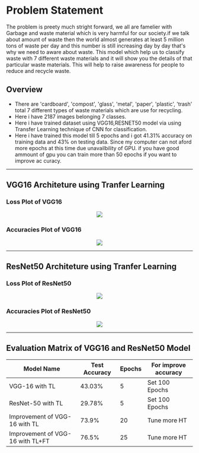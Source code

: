 # Problem Statement
The problem is preety much stright forward, we all are famelier with Garbage and waste material which is very harmful for our society.if we talk about amount of waste then the world almost generates at least 5 million tons of waste per day and this number is still increasing day by day that's why we need to aware about waste. This model which help us to classify waste with 7 different waste materials and it will show you the details of that particular waste materials. This will help to raise awareness for people to reduce and recycle waste.

## Overview
- There are 'cardboard', 'compost', 'glass', 'metal', 'paper', 'plastic', 'trash' total 7 different types of waste materials which are use for recycling.
- Here i have 2187 images belonging 7 classes.
- Here i have trained dataset using VGG16,RESNET50 model via using Transfer Learning technique of CNN for classification.
- Here i have trained this model till 5 epochs and i got 41.31% accuracy on training data and 43% on testing data. Since my computer can not aford more epochs at this time due unavailbility of GPU. if you have good ammount of gpu you can train more than 50 epochs if you want to improve ac curacy.

---
## VGG16 Architeture using Tranfer Learning
### Loss Plot of VGG16
<p align = 'center'>
  <img src = './visualization_src/VGG16/LossVal_loss.png' align = 'center'>
</p>

### Accuracies Plot of VGG16
<p align = 'center'>
  <img src = './visualization_src/VGG16/AccVal_acc.png' align = 'center'>
</p>

---
## ResNet50 Architeture using Tranfer Learning
### Loss Plot of ResNet50
<p align = 'center'>
  <img src = './visualization_src/ResNet50/ResNet_Loss.png' align = 'center'>
</p>


### Accuracies Plot of ResNet50
<p align = 'center'>
  <img src = './visualization_src/ResNet50/ResNet50_Accuracy.png' align = 'center'>
</p>

---
## Evaluation Matrix of VGG16 and ResNet50 Model

| Model Name       |Test Accuracy | Epochs | For improve accuracy |
| ---------------- | ------------- | ------ | -------------------- |
| VGG-16 with TL    |     43.03%    |   5    |    Set 100 Epochs    |
| ResNet-50 with TL |     29.78%    |   5    |    Set 100 Epochs    |
| Improvement of VGG-16 with TL |     73.9%    |   20    |    Tune more HT    |
| Improvement of VGG-16 with TL+FT |     76.5%    |   25    |    Tune more HT    |
